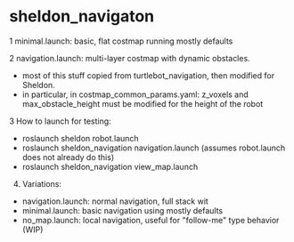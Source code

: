 # sheldon_navigaton

1 minimal.launch:  basic, flat costmap running mostly defaults

2 navigation.launch: multi-layer costmap with dynamic obstacles.
  - most of this stuff copied from turtlebot_navigation, then modified for Sheldon.
  - in particular, in costmap_common_params.yaml: z_voxels and max_obstacle_height must be modified for the height of the robot

3 How to launch for testing:
  - roslaunch sheldon robot.launch
  - roslaunch sheldon_navigation navigation.launch (assumes robot.launch does not already do this)
  - roslaunch sheldon_navigation view_map.launch


4. Variations:
  - navigation.launch: normal navigation, full stack wit
  - minimal.launch:    basic navigation using mostly defaults
  - no_map.launch:     local navigation, useful for "follow-me" type behavior (WIP)
